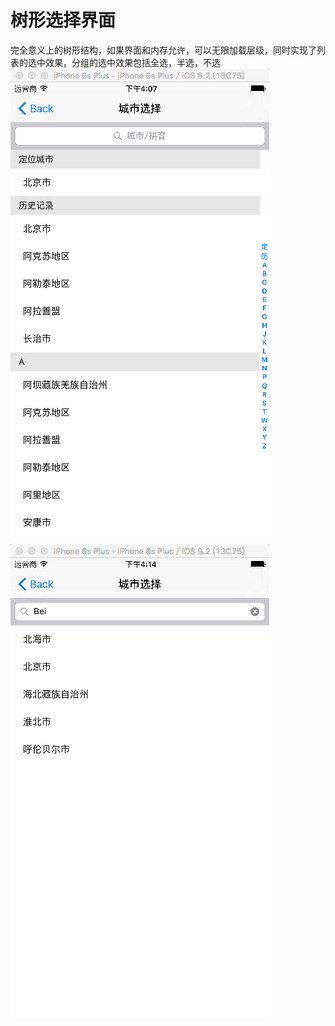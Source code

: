 树形选择界面
===

完全意义上的树形结构，如果界面和内存允许，可以无限加载层级，同时实现了列表的选中效果，分组的选中效果包括全选，半选，不选<br>
![](https://github.com/shmmzi/AreaSelect/blob/master/458ad90bf60c91723b5f0fe2d0ffe910.png) 
![](https://github.com/shmmzi/AreaSelect/blob/master/cdecf6da8bc85b3a2fa3e707a8221153.png) 
